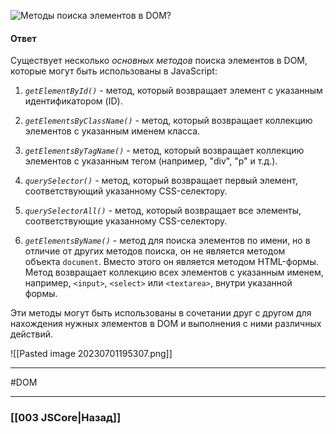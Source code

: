 ![Методы поиска элементов в DOM?](https://youtu.be/CjdCxxqObaM?t=678)

#### Ответ

Существует несколько *основных методов* поиска элементов в DOM, которые могут быть использованы в JavaScript:

1. *`getElementById()`* - метод, который возвращает элемент с указанным идентификатором (ID).

2. *`getElementsByClassName()`* - метод, который возвращает коллекцию элементов с указанным именем класса.
    
3. *`getElementsByTagName()`* - метод, который возвращает коллекцию элементов с указанным тегом (например, "div", "p" и т.д.).
    
4. *`querySelector()`* - метод, который возвращает первый элемент, соответствующий указанному CSS-селектору.
    
5. *`querySelectorAll()`* - метод, который возвращает все элементы, соответствующие указанному CSS-селектору.
	
6. *`getElementsByName()`* - метод для поиска элементов по имени, но в отличие от других методов поиска, он не является методом объекта `document`. Вместо этого он является методом HTML-формы. 
   Метод возвращает коллекцию всех элементов с указанным именем, например, `<input>`, `<select>` или `<textarea>`, внутри указанной формы.
    

Эти методы могут быть использованы в сочетании друг с другом для нахождения нужных элементов в DOM и выполнения с ними различных действий.

![[Pasted image 20230701195307.png]]

___
#DOM

___

### [[003 JSCore|Назад]]